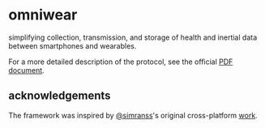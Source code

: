 # omniwear

simplifying collection, transmission, and storage of health and inertial data between smartphones and wearables.

For a more detailed description of the protocol, see the official [PDF document](docs/protocol/protocol.pdf).

## acknowledgements

The framework was inspired by [@simranss](https://github.com/simranss)'s original cross-platform [work](https://github.com/simranss/my_fit/).
